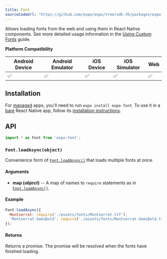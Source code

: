 ```yaml
---
title: Font
sourceCodeUrl: "https://github.com/expo/expo/tree/sdk-35/packages/expo-font"
---
```


Allows loading fonts from the web and using them in React Native components. See more detailed usage information in the [Using Custom Fonts](../../guides/using-custom-fonts/#using-custom-fonts) guide.

**Platform Compatibility**

| Android Device | Android Emulator | iOS Device | iOS Simulator |  Web  |
| ------ | ---------- | ------ | ------ | ------ |
| ✅     |  ✅     | ✅     | ✅     | ✅    |

## Installation

For [managed](../../introduction/managed-vs-bare/#managed-workflow) apps, you'll need to run `expo install expo-font`. To use it in a [bare](../../introduction/managed-vs-bare/#bare-workflow) React Native app, follow its [installation instructions](https://github.com/expo/expo/tree/master/packages/expo-font).

## API

```js
import * as Font from 'expo-font';
```

### `Font.loadAsync(object)`

Convenience form of [`Font.loadAsync()`](#expofontloadasync 'Font.loadAsync') that loads multiple fonts at once.

#### Arguments

- **map (_object_)** -- A map of names to `require` statements as in [`Font.loadAsync()`](#expofontloadasync 'Font.loadAsync').

#### Example

```javascript
Font.loadAsync({
  Montserrat: require('./assets/fonts/Montserrat.ttf'),
  'Montserrat-SemiBold': require('./assets/fonts/Montserrat-SemiBold.ttf'),
});
```

#### Returns

Returns a promise. The promise will be resolved when the fonts have finished loading.
